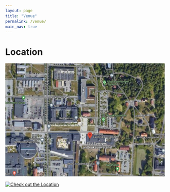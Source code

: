 ```yaml
---
layout: page
title: "Venue"
permalink: /venue/
main_nav: true
---
```


# Location

![Location](/assets/location.png)


<a href="https://github.com/BangzhuoTongUU/SBW/tree/master/assets/location.png" data-lightbox="location" data-title="Check out the Location">
  <img src="https://github.com/BangzhuoTongUU/SBW/tree/master/assets/location.png" title="Check out the Location">
</a>